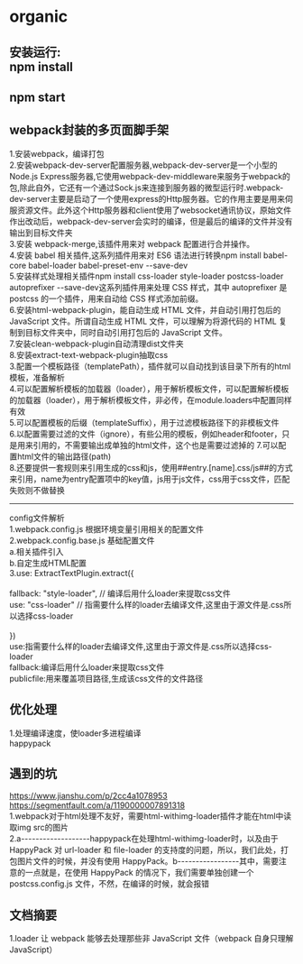 # organic
安装运行:<br>
npm install
---------------------
npm start
-------------------------------
webpack封装的多页面脚手架
--------------------------------------
1.安装webpack，编译打包<br>
2.安装webpack-dev-server配置服务器,webpack-dev-server是一个小型的Node.js Express服务器,它使用webpack-dev-middleware来服务于webpack的包,除此自外，它还有一个通过Sock.js来连接到服务器的微型运行时.webpack-dev-server主要是启动了一个使用express的Http服务器。它的作用主要是用来伺服资源文件。此外这个Http服务器和client使用了websocket通讯协议，原始文件作出改动后，webpack-dev-server会实时的编译，但是最后的编译的文件并没有输出到目标文件夹<br>
3.安装 webpack-merge,该插件用来对 webpack 配置进行合并操作。<br>
4.安装 babel 相关插件,这系列插件用来对 ES6 语法进行转换npm install babel-core babel-loader babel-preset-env --save-dev<br>
5.安装样式处理相关插件npm install css-loader style-loader postcss-loader autoprefixer --save-dev这系列插件用来处理 CSS 样式，其中 autoprefixer 是 postcss 的一个插件，用来自动给 CSS 样式添加前缀。<br>
6.安装html-webpack-plugin，能自动生成 HTML 文件，并自动引用打包后的 JavaScript 文件。所谓自动生成 HTML 文件，可以理解为将源代码的 HTML 复制到目标文件夹中，同时自动引用打包后的 JavaScript 文件。<br>
7.安装clean-webpack-plugin自动清理dist文件夹<br>
8.安装extract-text-webpack-plugin抽取css<br>
3.配置一个模板路径（templatePath），插件就可以自动找到该目录下所有的html模板，准备解析<br>
4.可以配置解析模板的加载器（loader），用于解析模板文件，可以配置解析模板的加载器（loader），用于解析模板文件，非必传，在module.loaders中配置同样有效<br>
5.可以配置模板的后缀（templateSuffix），用于过滤模板路径下的非模板文件<br>
6.以配置需要过滤的文件（ignore），有些公用的模板，例如header和footer，只是用来引用的，不需要输出成单独的html文件，这个也是需要过滤掉的
7.可以配置html文件的输出路径(path)<br>
8.还要提供一套规则来引用生成的css和js，使用##entry.[name].css/js##的方式来引用，name为entry配置项中的key值，js用于js文件，css用于css文件，匹配失败则不做替换<br>

-------------------------------------------------

config文件解析<br>
1.webpack.config.js   根据环境变量引用相关的配置文件<br>
2.webpack.config.base.js   基础配置文件<br>
a.相关插件引入<br>
b.自定生成HTML配置<br>
3.use: ExtractTextPlugin.extract({<br><br>
          fallback: "style-loader", // 编译后用什么loader来提取css文件<br>
          use: "css-loader" // 指需要什么样的loader去编译文件,这里由于源文件是.css所以选择css-loader<br><br>
        })<br>
use:指需要什么样的loader去编译文件,这里由于源文件是.css所以选择css-loader<br>
fallback:编译后用什么loader来提取css文件<br>
publicfile:用来覆盖项目路径,生成该css文件的文件路径<br>



优化处理<br>
------------------------------------
1.处理编译速度，使loader多进程编译<br>
happypack<br>



遇到的坑
------------------
https://www.jianshu.com/p/2cc4a1078953<br>
https://segmentfault.com/a/1190000007891318<br>
1.webpack对于html处理不友好，需要html-withimg-loader插件才能在html中读取img src的图片<br>
2.a-------------------happypack在处理html-withimg-loader时，以及由于 HappyPack 对 url-loader 和 file-loader 的支持度的问题，所以，我们此处，打包图片文件的时候，并没有使用 HappyPack。b-----------------其中，需要注意的一点就是，在使用 HappyPack 的情况下，我们需要单独创建一个 postcss.config.js 文件，不然，在编译的时候，就会报错<br>

文档摘要
----------------------------
1.loader 让 webpack 能够去处理那些非 JavaScript 文件（webpack 自身只理解 JavaScript）<br>
